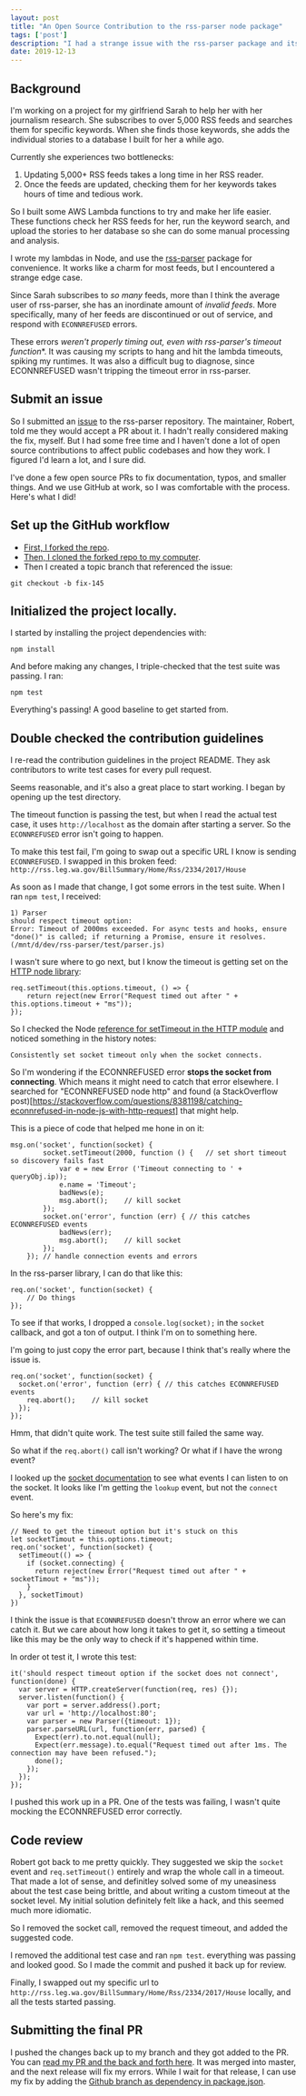 ```yaml
---
layout: post
title: "An Open Source Contribution to the rss-parser node package"
tags: ['post']
description: "I had a strange issue with the rss-parser package and its timeout function. It led me to creating a successful pull request in the project."
date: 2019-12-13
---
```


## Background

I'm working on a project for my girlfriend Sarah to help her with her journalism research. She subscribes to over 5,000 RSS feeds and searches them for specific keywords. When she finds those keywords, she adds the individual stories to a database I built for her a while ago. 

Currently she experiences two bottlenecks: 

1. Updating 5,000+ RSS feeds takes a long time in her RSS reader.
2. Once the feeds are updated, checking them for her keywords takes hours of time and tedious work. 

So I built some AWS Lambda functions to try and make her life easier. These functions check her RSS feeds for her, run the keyword search, and upload the stories to her database so she can do some manual processing and analysis. 

I wrote my lambdas in Node, and use the [rss-parser](https://www.npmjs.com/package/rss-parser) package for convenience. It works like a charm for most feeds, but I encountered a strange edge case. 

Since Sarah subscribes to *so many* feeds, more than I think the average user of rss-parser, she has an inordinate amount of *invalid feeds*. More specifically, many of her feeds are discontinued or out of service, and respond with `ECONNREFUSED` errors. 

These errors *weren't properly timing out, even with rss-parser's timeout function**. It was causing my scripts to hang and hit the lambda timeouts, spiking my runtimes. It was also a difficult bug to diagnose, since ECONNREFUSED wasn't tripping the timeout error in rss-parser. 

## Submit an issue 

So I submitted an [issue](https://github.com/rbren/rss-parser/issues/145) to the rss-parser repository. The maintainer, Robert, told me they would accept a PR about it. I hadn't really considered making the fix, myself. But I had some free time and I haven't done a lot of open source contributions to affect public codebases and how they work. I figured I'd learn a lot, and I sure did.

I've done a few open source PRs to fix documentation, typos, and smaller things. And we use GitHub at work, so I was comfortable with the process. Here's what I did!

## Set up the GitHub workflow

* [First, I forked the repo](https://help.github.com/en/github/getting-started-with-github/fork-a-repo).
* [Then, I cloned the forked repo to my computer](https://help.github.com/en/github/creating-cloning-and-archiving-repositories/cloning-a-repository).
* Then I created a topic branch that referenced the issue:

```
git checkout -b fix-145
```

## Initialized the project locally.

I started by installing the project dependencies with: 

```
npm install
```

And before making any changes, I triple-checked that the test suite was passing. I ran:

```
npm test
```

Everything's passing! A good baseline to get started from. 

## Double checked the contribution guidelines 

I re-read the contribution guidelines in the project README. They ask contributors to write test cases for every pull request. 

Seems reasonable, and it's also a great place to start working. I began by opening up the test directory.

The timeout function is passing the test, but when I read the actual test case, it uses `http://localhost` as the domain after starting a server. So the `ECONNREFUSED` error isn't going to happen. 

To make this test fail, I'm going to swap out a specific URL I know is sending `ECONNREFUSED`. I swapped in this broken feed: `http://rss.leg.wa.gov/BillSummary/Home/Rss/2334/2017/House`

As soon as I made that change, I got some errors in the test suite. When I ran `npm test`, I received:

```
1) Parser
should respect timeout option:
Error: Timeout of 2000ms exceeded. For async tests and hooks, ensure "done()" is called; if returning a Promise, ensure it resolves. (/mnt/d/dev/rss-parser/test/parser.js)
```

I wasn't sure where to go next, but I know the timeout is getting set on the [HTTP node library](https://nodejs.org/api/http.html): 

```
req.setTimeout(this.options.timeout, () => {
    return reject(new Error("Request timed out after " + this.options.timeout + "ms"));
});
```

So I checked the Node [reference for setTimeout in the HTTP module](https://nodejs.org/api/http.html#http_request_settimeout_timeout_callback) and noticed something in the history notes: 

```
Consistently set socket timeout only when the socket connects.
```

So I'm wondering if the ECONNREFUSED error **stops the socket from connecting**. Which means it might need to catch that error elsewhere. I searched for "ECONNREFUSED node http" and found (a StackOverflow post)[https://stackoverflow.com/questions/8381198/catching-econnrefused-in-node-js-with-http-request] that might help. 

This is a piece of code that helped me hone in on it: 

```
msg.on('socket', function(socket) { 
        socket.setTimeout(2000, function () {   // set short timeout so discovery fails fast
            var e = new Error ('Timeout connecting to ' + queryObj.ip));
            e.name = 'Timeout';
            badNews(e);
            msg.abort();    // kill socket
        });
        socket.on('error', function (err) { // this catches ECONNREFUSED events
            badNews(err);
            msg.abort();    // kill socket
        });
    }); // handle connection events and errors
```

In the rss-parser library, I can do that like this: 

```
req.on('socket', function(socket) {
    // Do things
});
```

To see if that works, I dropped a `console.log(socket);` in the `socket` callback, and got a ton of output. I think I'm on to something here. 

I'm going to just copy the error part, because I think that's really where the issue is. 

```
req.on('socket', function(socket) {
  socket.on('error', function (err) { // this catches ECONNREFUSED events
    req.abort();    // kill socket
  });
});
```

Hmm, that didn't quite work. The test suite still failed the same way.

So what if the `req.abort()` call isn't working? Or what if I have the wrong event? 

I looked up the [socket documentation](https://nodejs.org/api/net.html) to see what events I can listen to on the socket. It looks like I'm getting the `lookup` event, but not the `connect` event.

So here's my fix: 

```
// Need to get the timeout option but it's stuck on this 
let socketTimout = this.options.timeout;
req.on('socket', function(socket) {
  setTimeout(() => {
    if (socket.connecting) {
      return reject(new Error("Request timed out after " + socketTimout + "ms"));
    }
  }, socketTimout)
})
```


I think the issue is that `ECONNREFUSED` doesn't throw an error where we can catch it. But we care about how long it takes to get it, so setting a timeout like this may be the only way to check if it's happened within time. 

In order ot test it, I wrote this test: 

```
it('should respect timeout option if the socket does not connect', function(done) {
  var server = HTTP.createServer(function(req, res) {});
  server.listen(function() {
    var port = server.address().port;
    var url = 'http://localhost:80';
    var parser = new Parser({timeout: 1});
    parser.parseURL(url, function(err, parsed) {
      Expect(err).to.not.equal(null);
      Expect(err.message).to.equal("Request timed out after 1ms. The connection may have been refused.");
      done();
    });
  });
});
```

I pushed this work up in a PR. One of the tests was failing, I wasn't quite mocking the ECONNREFUSED error correctly. 

## Code review 

Robert got back to me pretty quickly. They suggested we skip the `socket` event and `req.setTimeout()` entirely and wrap the whole call in a timeout. That made a lot of sense, and definitley solved some of my uneasiness about the test case being brittle, and about writing a custom timeout at the socket level. My initial solution definitely felt like a hack, and this seemed much more idiomatic.

So I removed the socket call, removed the request timeout, and added the suggested code. 

I removed the additional test case and ran `npm test`. everything was passing and looked good. So I made the commit and pushed it back up for review. 

Finally, I swapped out my specific url to `http://rss.leg.wa.gov/BillSummary/Home/Rss/2334/2017/House` locally, and all the tests started passing. 

## Submitting the final PR

I pushed the changes back up to my branch and they got added to the PR. You can [read my PR and the back and forth here](https://github.com/rbren/rss-parser/pull/146). It was merged into master, and the next release will fix my errors. While I wait for that release, I can use my fix by adding the [Github branch as dependency in package.json](https://medium.com/@jonchurch/use-github-branch-as-dependency-in-package-json-5eb609c81f1a).